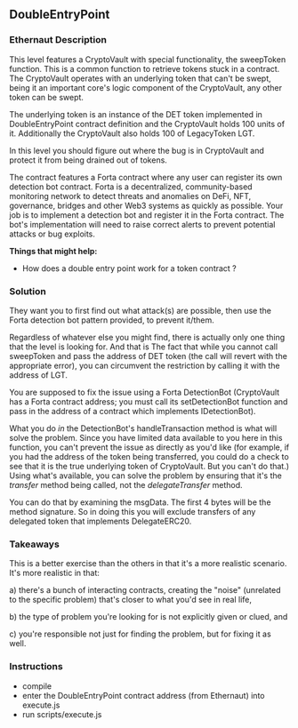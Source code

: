 ## DoubleEntryPoint

### Ethernaut Description
This level features a CryptoVault with special functionality, the sweepToken function. This is a common function to retrieve tokens stuck in a contract. The CryptoVault operates with an underlying token that can't be swept, being it an important core's logic component of the CryptoVault, any other token can be swept.

The underlying token is an instance of the DET token implemented in DoubleEntryPoint contract definition and the CryptoVault holds 100 units of it. Additionally the CryptoVault also holds 100 of LegacyToken LGT.

In this level you should figure out where the bug is in CryptoVault and protect it from being drained out of tokens.

The contract features a Forta contract where any user can register its own detection bot contract. Forta is a decentralized, community-based monitoring network to detect threats and anomalies on DeFi, NFT, governance, bridges and other Web3 systems as quickly as possible. Your job is to implement a detection bot and register it in the Forta contract. The bot's implementation will need to raise correct alerts to prevent potential attacks or bug exploits.

**Things that might help:**
- How does a double entry point work for a token contract ?

### Solution 
They want you to first find out what attack(s) are possible, then use the Forta detection bot pattern provided, to prevent it/them. 

Regardless of whatever else you might find, there is actually only one thing that the level is looking for. And that is The fact that while you cannot call sweepToken and pass the address of DET token (the call will revert with the appropriate error), you can circumvent the restriction by calling it with the address of LGT. 

You are supposed to fix the issue using a Forta DetectionBot (CryptoVault has a Forta contract address; you must call its setDetectionBot function and pass in the address of a contract which implements IDetectionBot). 

What you do _in_ the DetectionBot's handleTransaction method is what will solve the problem. Since you have limited data available to you here in this function, you can't prevent the issue as directly as you'd like (for example, if you had the address of the token being transferred, you could do a check to see that it is the true underlying token of CryptoVault. But you can't do that.) Using what's available, you can solve the problem by ensuring that it's the _transfer_ method being called, not the _delegateTransfer_ method. 

You can do that by examining the msgData. The first 4 bytes will be the method signature. So in doing this you will exclude transfers of any delegated token that implements DelegateERC20. 

### Takeaways
This is a better exercise than the others in that it's a more realistic scenario. It's more realistic in that: 

a) there's a bunch of interacting contracts, creating the "noise" (unrelated to the specific problem) that's closer to what you'd see in real life, 

b) the type of problem you're looking for is not explicitly given or clued, and 

c) you're responsible not just for finding the problem, but for fixing it as well. 

### Instructions
- compile 
- enter the DoubleEntryPoint contract address (from Ethernaut) into execute.js
- run scripts/execute.js
